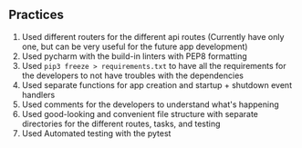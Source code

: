 ## Practices
1. Used different routers for the different api routes (Currently have only one, but can be very useful for the future app development)
2. Used pycharm with the build-in linters with PEP8 formatting
3. Used `pip3 freeze > requirements.txt` to have all the requirements for the developers to not have troubles with the dependencies
4. Used separate functions for app creation and startup + shutdown event handlers
5. Used comments for the developers to understand what's happening
6. Used good-looking and convenient file structure with separate directories for the different routes, tasks, and testing
7. Used Automated testing with the pytest